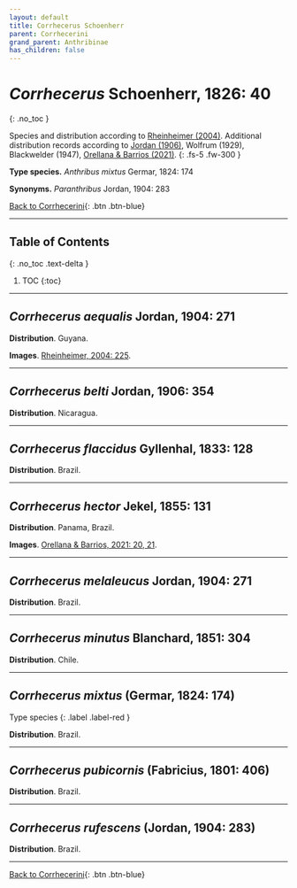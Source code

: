 ```yaml
---
layout: default
title: Corrhecerus Schoenherr
parent: Corrhecerini
grand_parent: Anthribinae
has_children: false
---
```



# _Corrhecerus_ Schoenherr, 1826: 40
{: .no_toc }

Species and distribution according to [Rheinheimer (2004)](https://www.zobodat.at/pdf/Mitt-Ent-Ver-Stuttgart_39_2004_0001-0244.pdf). Additional distribution records according to [Jordan (1906)](https://www.biodiversitylibrary.org/item/14611#page/363/mode/1up), Wolfrum (1929), Blackwelder (1947), [Orellana & Barrios (2021)](https://www.researchgate.net/publication/348416935_Catalogue_of_the_Anthribidae_Coleoptera_Curculionoidea_of_Panama_including_new_country_records_and_a_key_to_genera).
{: .fs-5 .fw-300 }

**Type species.** _Anthribus mixtus_ Germar, 1824: 174

**Synonyms.** _Paranthribus_ Jordan, 1904: 283

[Back to Corrhecerini](https://anthribidae.github.io/anthribidae/anthribinae/corrhecerini/corrhecerini/){: .btn .btn-blue}

---

## Table of Contents
{: .no_toc .text-delta }

1. TOC
{:toc}

---

## _Corrhecerus aequalis_ Jordan, 1904: 271

**Distribution**. Guyana.

**Images**. [Rheinheimer, 2004: 225](https://www.zobodat.at/pdf/KOR_86_2016_0243-0274.pdf).

---

## _Corrhecerus belti_ Jordan, 1906: 354

**Distribution**. Nicaragua.

---

## _Corrhecerus flaccidus_ Gyllenhal, 1833: 128

**Distribution**. Brazil.

---

## _Corrhecerus hector_ Jekel, 1855: 131

**Distribution**. Panama, Brazil.

**Images**. [Orellana & Barrios, 2021: 20, 21](https://www.researchgate.net/publication/348416935_Catalogue_of_the_Anthribidae_Coleoptera_Curculionoidea_of_Panama_including_new_country_records_and_a_key_to_genera).

---

## _Corrhecerus melaleucus_ Jordan, 1904: 271

**Distribution**. Brazil.

---

## _Corrhecerus minutus_ Blanchard, 1851: 304

**Distribution**. Chile.

---

## _Corrhecerus mixtus_ (Germar, 1824: 174)
Type species
{: .label .label-red }

**Distribution**. Brazil.

---

## _Corrhecerus pubicornis_ (Fabricius, 1801: 406)

**Distribution**. Brazil.

---

## _Corrhecerus rufescens_ (Jordan, 1904: 283)

**Distribution**. Brazil.

---

[Back to Corrhecerini](https://anthribidae.github.io/anthribidae/anthribinae/corrhecerini/corrhecerini/){: .btn .btn-blue}

